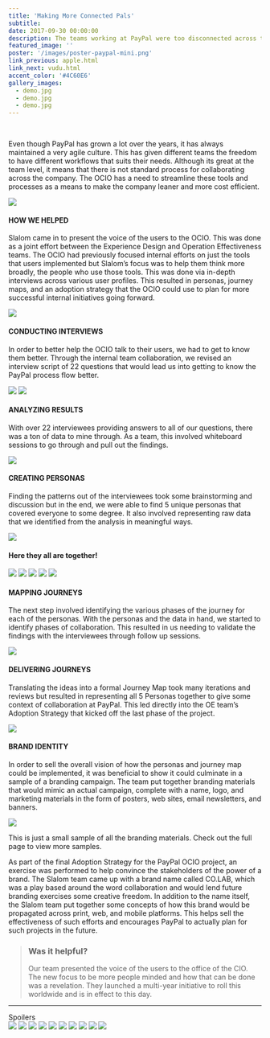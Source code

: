 ```yaml
---
title: 'Making More Connected Pals'
subtitle: 
date: 2017-09-30 00:00:00
description: The teams working at PayPal were too disconnected across the company. Every team used different tools to collaborate and this made cross-functional teams splinter. In order for PayPal to grow more effieicently, a standard had to be set.
featured_image: ''
poster: '/images/poster-paypal-mini.png'
link_previous: apple.html
link_next: vudu.html
accent_color: '#4C60E6'
gallery_images:
  - demo.jpg
  - demo.jpg
  - demo.jpg
---
```


<div class="spacer">&nbsp;</div>

Even though PayPal has grown a lot over the years, it has always maintained a very agile culture. This has given different teams the freedom to have different workflows that suits their needs. Although its great at the team level, it means that there is not standard process for collaborating across the company. The OCIO has a need to streamline these tools and processes as a means to make the company leaner and more cost efficient.

<img src="../images/story-paypal-1.png">

#### HOW WE HELPED
Slalom came in to present the voice of the users to the OCIO. This was done as a joint effort between the Experience Design and Operation Effectiveness teams. The OCIO had previously focused internal efforts on just the tools that users implemented but Slalom’s focus was to help them think more broadly, the people who use those tools. This was done via in-depth interviews across various user profiles. This resulted in personas, journey maps, and an adoption strategy that the OCIO could use to plan for more successful internal initiatives going forward.

<img src="../images/story-paypal-2.jpg">

#### CONDUCTING INTERVIEWS
In order to better help the OCIO talk to their users, we had to get to know them better. Through the internal team collaboration, we revised an interview script of 22 questions that would lead us into getting to know the PayPal process flow better.

<div class="gallery" data-columns="2">
<img src="../images/story-paypal-3a.jpg">
<img src="../images/story-paypal-3b.png">
</div>

#### ANALYZING RESULTS
With over 22 interviewees providing answers to all of our questions, there was a ton of data to mine through. As a team, this involved whiteboard sessions to go through and pull out the findings.


<img src="../images/story-paypal-4.png">
</div>

#### CREATING PERSONAS
Finding the patterns out of the interviewees took some brainstorming and discussion but in the end, we were able to find 5 unique personas that covered everyone to some degree. It also involved representing raw data that we identified from the analysis in meaningful ways.

<img src="../images/story-paypal-5a.png">

#### Here they all are together!
<div class="gallery" data-columns="5">
<img src="../images/story-paypal-persona-bill.png">
<img src="../images/story-paypal-persona-sarah.png">
<img src="../images/story-paypal-persona-rahul.png">
<img src="../images/story-paypal-persona-sam.png">
<img src="../images/story-paypal-persona-maya.png">
</div>

#### MAPPING JOURNEYS
The next step involved identifying the various phases of the journey for each of the personas. With the personas and the data in hand, we started to identify phases of collaboration. This resulted in us needing to validate the findings with the interviewees through follow up sessions.

<img src="../images/story-paypal-6.png">

#### DELIVERING JOURNEYS
Translating the ideas into a formal Journey Map took many iterations and reviews but resulted in representing all 5 Personas together to give some context of collaboration at PayPal. This led directly into the OE team’s Adoption Strategy that kicked off the last phase of the project.

<img src="../images/story-paypal-7.png">

#### BRAND IDENTITY
In order to sell the overall vision of how the personas and journey map could be implemented, it was beneficial to show it could culminate in a sample of a branding campaign. The team put together branding materials that would mimic an actual campaign, complete with a name, logo, and marketing materials in the form of posters, web sites, email newsletters, and banners.

<img src="../images/story-paypal-8.png">

This is just a small sample of all the branding materials. Check out the full page to view more samples.

As part of the final Adoption Strategy for the PayPal OCIO project, an exercise was performed to help convince the stakeholders of the power of a brand. The Slalom team came up with a brand name called CO.LAB, which was a play based around the word collaboration and would lend future branding exercises some creative freedom. In addition to the name itself, the Slalom team put together some concepts of how this brand would be propagated across print, web, and mobile platforms. This helps sell the effectiveness of such efforts and encourages PayPal to actually plan for such projects in the future.


> <h3>Was it helpful?</h3> Our team presented the voice of the users to the office of the CIO. The new focus to be more people minded and how that can be done was a revelation. They launched a multi-year initiative to roll this worldwide and is in effect to this day.

<hr>
<a id="spoilers">Spoilers</a>
<div class="gallery" data-columns="3">
<img src="../images/story-paypal-4.png">
<img src="../images/story-paypal-5a.png">
<img src="../images/story-paypal-persona-bill.png">
<img src="../images/story-paypal-persona-sarah.png">
<img src="../images/story-paypal-persona-rahul.png">
<img src="../images/story-paypal-persona-sam.png">
<img src="../images/story-paypal-persona-maya.png">
<img src="../images/story-paypal-6.png">
<img src="../images/story-paypal-7.png">
<img src="../images/story-paypal-8.png">
</div>